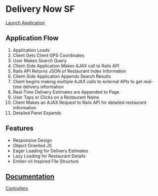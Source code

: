 # Delivery Now SF
[Launch Application](http://www.deliverynowsf.com)

## Application Flow
1. Application Loads
2. Client Gets Client GPS Coordinates
3. User Makes Search Query
4. Client-Side Application Makes AJAX call to Rails API
5. Rails API Returns JSON of Restaurant Index Information
6. Client-Side Application Appends Search Results
7. Client begins making multiple AJAX calls to external APIs to get real-time delivery information
8. Real-Time Delivery Estimates are Appended to Page
9. User Taps or Clicks on a Restaurant Name
10. Client Makes an AJAX Request to Rails API for detailed restaurant information
11. Detailed Panel Expands

## Features
* Responsive Design
* Object Oriented JS
* Eager Loading for Delivery Estimates
* Lazy Loading for Restaurant Details
* Ember-cli Inspired File Structure

## [Documentation](https://github.com/postazure/OrderNow-FrontEnd/tree/master/documentation)

[Controllers](https://github.com/postazure/OrderNow-FrontEnd/tree/master/documentation/controllers)
